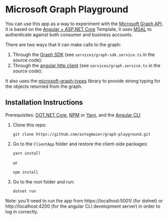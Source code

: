 # Microsoft Graph Playground

You can use this app as a way to experiment with the [Microsoft Graph API](https://developer.microsoft.com/graph). It is based on the [Angular + ASP.NET Core](https://docs.microsoft.com/en-us/aspnet/core/client-side/spa/angular) Template, it uses [MSAL](https://github.com/AzureAD/microsoft-authentication-library-for-js) to authenticate against both consumer and business accounts.

There are two ways that it can make calls to the graph:

1. Through the [Graph SDK](https://github.com/microsoftgraph/msgraph-sdk-javascript) (see `services/graph-sdk.service.ts` in the source code):
2. Through the [angular http client](https://angular.io/guide/http) (see `services/graph.service.ts` in the source code):

It also uses the [microsoft-graph-types](https://www.npmjs.com/package/@microsoft/microsoft-graph-types) library to provide strong typing for the objects returned from the graph.

## Installation Instructions

Prerequisites: [DOT.NET Core](https://www.microsoft.com/net), [NPM](https://www.npmjs.com/get-npm) or [Yarn](https://yarnpkg.com/en/), and the [Angular CLI](https://cli.angular.io/)

1. Clone this repo:
    ```
    git clone https://github.com/astegmaier/graph-playground.git
    ```
2. Go to the `ClientApp` folder and restore the client-side packages:
    ```
    yarn install
    ``` 
    or 
    ```
    npm install
    ```

3. Go to the root folder and run:
    ```
    dotnet run
    ```

Note: you'll need to run the app from https://localhost:5001/ (for dotnet) or http://localhost:4200 (for the angular CLI development server) in order to log in correctly.